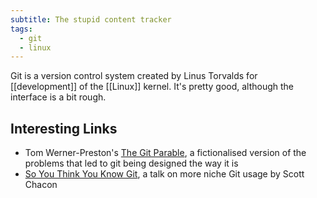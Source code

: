 ```yaml
---
subtitle: The stupid content tracker
tags:
  - git
  - linux
---
```

Git is a version control system created by Linus Torvalds for [[development]] of the [[Linux]] kernel.  It's pretty good, although the interface is a bit rough.

## Interesting Links

- Tom Werner-Preston's [The Git Parable](https://tom.preston-werner.com/2009/05/19/the-git-parable), a fictionalised version of the problems that led to git being designed the way it is
- [So You Think You Know Git](https://www.youtube.com/watch?v=aolI_Rz0ZqY), a talk on more niche Git usage by Scott Chacon